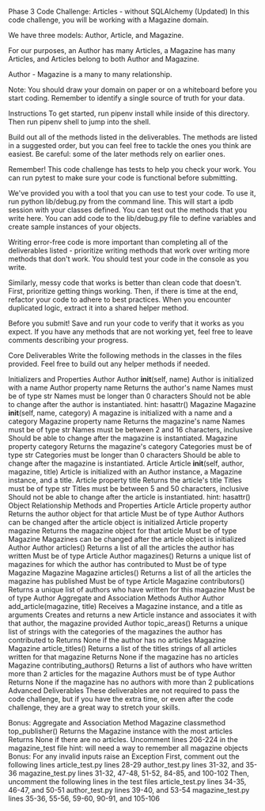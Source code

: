 Phase 3 Code Challenge: Articles - without SQLAlchemy (Updated)
In this code challenge, you will be working with a Magazine domain.

We have three models: Author, Article, and Magazine.

For our purposes, an Author has many Articles, a Magazine has many Articles, and Articles belong to both Author and Magazine.

Author - Magazine is a many to many relationship.

Note: You should draw your domain on paper or on a whiteboard before you start coding. Remember to identify a single source of truth for your data.

Instructions
To get started, run pipenv install while inside of this directory. Then run pipenv shell to jump into the shell.

Build out all of the methods listed in the deliverables. The methods are listed in a suggested order, but you can feel free to tackle the ones you think are easiest. Be careful: some of the later methods rely on earlier ones.

Remember! This code challenge has tests to help you check your work. You can run pytest to make sure your code is functional before submitting.

We've provided you with a tool that you can use to test your code. To use it, run python lib/debug.py from the command line. This will start a ipdb session with your classes defined. You can test out the methods that you write here. You can add code to the lib/debug.py file to define variables and create sample instances of your objects.

Writing error-free code is more important than completing all of the deliverables listed - prioritize writing methods that work over writing more methods that don't work. You should test your code in the console as you write.

Similarly, messy code that works is better than clean code that doesn't. First, prioritize getting things working. Then, if there is time at the end, refactor your code to adhere to best practices. When you encounter duplicated logic, extract it into a shared helper method.

Before you submit! Save and run your code to verify that it works as you expect. If you have any methods that are not working yet, feel free to leave comments describing your progress.

Core Deliverables
Write the following methods in the classes in the files provided. Feel free to build out any helper methods if needed.

Initializers and Properties
Author
Author __init__(self, name)
Author is initialized with a name
Author property name
Returns the author's name
Names must be of type str
Names must be longer than 0 characters
Should not be able to change after the author is instantiated.
hint: hasattr()
Magazine
Magazine __init__(self, name, category)
A magazine is initialized with a name and a category
Magazine property name
Returns the magazine's name
Names must be of type str
Names must be between 2 and 16 characters, inclusive
Should be able to change after the magazine is instantiated.
Magazine property category
Returns the magazine's category
Categories must be of type str
Categories must be longer than 0 characters
Should be able to change after the magazine is instantiated.
Article
Article __init__(self, author, magazine, title)
Article is initialized with an Author instance, a Magazine instance, and a title.
Article property title
Returns the article's title
Titles must be of type str
Titles must be between 5 and 50 characters, inclusive
Should not be able to change after the article is instantiated.
hint: hasattr()
Object Relationship Methods and Properties
Article
Article property author
Returns the author object for that article
Must be of type Author
Authors can be changed after the article object is initialized
Article property magazine
Returns the magazine object for that article
Must be of type Magazine
Magazines can be changed after the article object is initialized
Author
Author articles()
Returns a list of all the articles the author has written
Must be of type Article
Author magazines()
Returns a unique list of magazines for which the author has contributed to
Must be of type Magazine
Magazine
Magazine articles()
Returns a list of all the articles the magazine has published
Must be of type Article
Magazine contributors()
Returns a unique list of authors who have written for this magazine
Must be of type Author
Aggregate and Association Methods
Author
Author add_article(magazine, title)
Receives a Magazine instance, and a title as arguments
Creates and returns a new Article instance and associates it with that author, the magazine provided
Author topic_areas()
Returns a unique list of strings with the categories of the magazines the author has contributed to
Returns None if the author has no articles
Magazine
Magazine article_titles()
Returns a list of the titles strings of all articles written for that magazine
Returns None if the magazine has no articles
Magazine contributing_authors()
Returns a list of authors who have written more than 2 articles for the magazine
Authors must be of type Author
Returns None if the magazine has no authors with more than 2 publications
Advanced Deliverables
These deliverables are not required to pass the code challenge, but if you have the extra time, or even after the code challenge, they are a great way to stretch your skills.

Bonus: Aggregate and Association Method
Magazine classmethod top_publisher()
Returns the Magazine instance with the most articles
Returns None if there are no articles.
Uncomment lines 206-224 in the magazine_test file
hint: will need a way to remember all magazine objects
Bonus: For any invalid inputs raise an Exception
First, comment out the following lines
article_test.py
lines 28-29
author_test.py
lines 31-32, and 35-36
magazine_test.py
lines 31-32, 47-48, 51-52, 84-85, and 100-102
Then, uncomment the following lines in the test files
article_test.py
lines 34-35, 46-47, and 50-51
author_test.py
lines 39-40, and 53-54
magazine_test.py
lines 35-36, 55-56, 59-60, 90-91, and 105-106